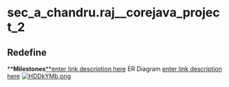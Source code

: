# sec_a_chandru.raj__corejava_project_2
## **Redefine**

****Milestones**[**enter link description here](https://github.com/fssa-batch3/sec_a_chandru.raj__corejava_project_2/milestones)
ER Diagram [enter link description here](https://freeimage.host/i/HDDkYMb)
[![HDDkYMb.png](https://iili.io/HDDkYMb.png)](https://freeimage.host/)
